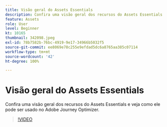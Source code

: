 ```yaml
---
title: Visão geral do Assets Essentials
description: Confira uma visão geral dos recursos do Assets Essentials e veja como ele pode ser usado no Adobe Journey Optimizer.
feature: Assets
role: User
level: Beginner
kt: 10165
thumbnail: 342098.jpeg
exl-id: 78b7582b-76bc-4919-9e17-34966b5032f5
source-git-commit: ee8069e78c255e9efdad5dc6a8765aa385c07114
workflow-type: tm+mt
source-wordcount: '42'
ht-degree: 100%

---
```


# Visão geral do Assets Essentials

Confira uma visão geral dos recursos do Assets Essentials e veja como ele pode ser usado no Adobe Journey Optimizer.

>[!VIDEO](https://video.tv.adobe.com/v/342098?quality=12&learn=on)
